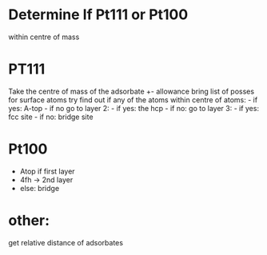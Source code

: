# Determine If Pt111 or Pt100

within centre of mass

# PT111
Take the centre of mass of the adsorbate +- allowance
bring list of posses for surface atoms
try find out if any of the atoms within centre of atoms:
    - if yes: A-top
    - if no go to layer 2:
        - if yes: the hcp
        - if no: go to layer 3:
            - if yes: fcc site
            - if no: bridge site

# Pt100
- Atop if first layer
- 4fh -> 2nd layer
- else: bridge

# other:
get relative distance of adsorbates